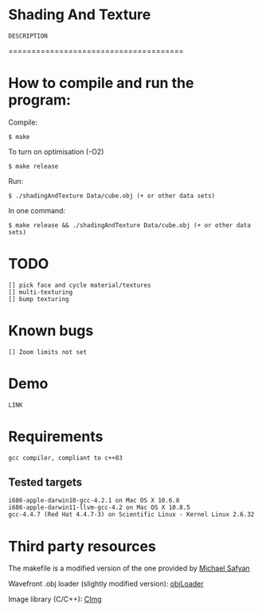 # Shading And Texture

	DESCRIPTION
======================================

# How to compile and run the program:

Compile:

	$ make

To turn on optimisation (-O2)

	$ make release

Run:

	$ ./shadingAndTexture Data/cube.obj (+ or other data sets)

In one command:

	$ make release && ./shadingAndTexture Data/cube.obj (+ or other data sets)

# TODO

	[] pick face and cycle material/textures
	[] multi-texturing
	[] bump texturing

# Known bugs

	[] Zoom limits not set

# Demo

	LINK


# Requirements

	gcc compiler, compliant to c++03

## Tested targets
	i686-apple-darwin10-gcc-4.2.1 on Mac OS X 10.6.8
	i686-apple-darwin11-llvm-gcc-4.2 on Mac OS X 10.8.5
	gcc-4.4.7 (Red Hat 4.4.7-3) on Scientific Linux - Kernel Linux 2.6.32

# Third party resources

The makefile is a modified version of the one provided by [Michael Safyan](https://sites.google.com/site/michaelsafyan/software-engineering/how-to-write-a-makefile)

Wavefront .obj loader (slightly modified version): 
[objLoader](http://www.kixor.net/dev/objloader/) 

Image library (C/C++):
[CImg](http://cimg.sourceforge.net/)